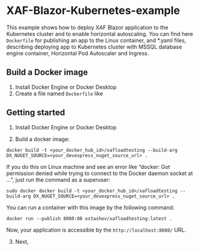 # XAF-Blazor-Kubernetes-example
This example shows how to deploy XAF Blazor application to the Kubernetes cluster and to enable horizontal autoscaling. You can find here `Dockerfile` for publishing an app to the Linux container, and *.yaml files, describing deploying app to Kubernetes cluster with MSSQL database engine container, Horizontal Pod Autoscaler and Ingress.

## Build a Docker image
1. Install Docker Engine or Docker Desktop
2. Create a file named `Dockerfile` like
## Getting started
1. Install Docker Engine or Docker Desktop

2. Build a docker image:
```
docker build -t <your_docker_hub_id>/xafloadtesting --build-arg DX_NUGET_SOURCE=<your_devexpress_nuget_source_url> .
```

If you do this on Linux machine and see an error like “docker: Got permission denied while trying to connect to the Docker daemon socket at …”, just run the command as a superuser:
```
sudo docker docker build -t <your_docker_hub_id>/xafloadtesting --build-arg DX_NUGET_SOURCE=<your_devexpress_nuget_source_url> .
```

You can run a container with this image by the following command:

```
docker run --publish 8080:80 ostashev/xafloadtesting:latest .
```

Now, your application is accessible by the `http://localhost:8080/` URL.

3. Next, 